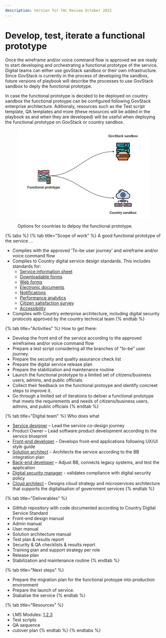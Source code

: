 ```yaml
---
description: Version for TAC Review October 2022
---
```


# Develop, test, iterate a functional prototype

Once the wireframe and/or voice command flow is approved we are ready to start developing and orchestrating a functional prototype of the service. Digital teams can either use govStack sandbox or their own infrastructure. Since GovStack is currently in the process of developing the sandbox, future versions of playbook will describe the processes to use GovStack sandbox to deply the functional prototype.&#x20;

In case the functional prototype is decided to be deployed on country sandbox the functional protoype can be configured following GovStack enterprise architecture. Aditionaly, resources such as the Test script template, QA templates and more (these resources will be added in the playbook as and when they are developed) will be useful when deploying the functional prototype on GovStack or country sandbox.

<figure><img src="../../.gitbook/assets/deployment.png" alt=""><figcaption><p>Options for countries to delpoy the functional prototype.</p></figcaption></figure>

{% tabs %}
{% tab title="Scope of work" %}
A good functional prototype of the service …

* Complies with the approved 'To-be user journey' and wireframe and/or voice command flow
* Complies to Country digital service design standards. This includes standards for:&#x20;
  * [Service information sheet](https://govstack.gitbook.io/implementation-playbook/govstack-implementation-playbook/learning-and-exchange/artefacts#information-service-sheets)
  * [Downloadable forms](https://app.gitbook.com/o/pxmRWOPoaU8fUAbbcrus/s/zlgZ7XvqYnhGTNjlQo19/)
  * [Web forms](https://app.gitbook.com/o/pxmRWOPoaU8fUAbbcrus/s/zlgZ7XvqYnhGTNjlQo19/)
  * [Electronic documents](https://app.gitbook.com/o/pxmRWOPoaU8fUAbbcrus/s/zlgZ7XvqYnhGTNjlQo19/)
  * [Notifications](https://app.gitbook.com/o/pxmRWOPoaU8fUAbbcrus/s/zlgZ7XvqYnhGTNjlQo19/)
  * [Performance analytics](https://app.gitbook.com/o/pxmRWOPoaU8fUAbbcrus/s/zlgZ7XvqYnhGTNjlQo19/)
  * [Citizen satisfaction survey](https://app.gitbook.com/o/pxmRWOPoaU8fUAbbcrus/s/zlgZ7XvqYnhGTNjlQo19/)
  * [Accessibility ](https://app.gitbook.com/o/pxmRWOPoaU8fUAbbcrus/s/zlgZ7XvqYnhGTNjlQo19/)
* Complies with Country enterprise architecture, including digital security protocols approved by the country technical team&#x20;
{% endtab %}

{% tab title="Activities" %}
How to get there:

* Develop the front end of the service according to the approved wireframes and/or voice command flow &#x20;
* Prepare a test script considering all the branches of "to-be" user journey. &#x20;
* Prepare the security and quality assurance check list &#x20;
* Prepare the digital service release plan &#x20;
* Prepare the stabilization and maintenance routine &#x20;
* Launch the functional prototype to a limited set of citizens/business users, admins, and public officials.&#x20;
* Collect their feedback on the functional protoype and identify concreet steps to improve it.
* Go through a limited set of iterations to deliver a functional prototype that meets the requirements and needs of citizens/business users, admins, and public officials
{% endtab %}

{% tab title="Digital team" %}
Who does what

* [Service designer](https://govstack.gitbook.io/implementation-playbook/govstack-implementation-playbook/annex/govstack-user-profiles-taxonomy#service-designer) – Lead the service co-design journey&#x20;
* Product Owner – Lead software product development according  to the service blueprint &#x20;
* [Front-end developer](https://govstack.gitbook.io/implementation-playbook/govstack-implementation-playbook/annex/govstack-user-profiles-taxonomy#front-end-developer) – Develops front-end applications following UX/UI style guide &#x20;
* [Solution architect](https://govstack.gitbook.io/implementation-playbook/govstack-implementation-playbook/annex/govstack-user-profiles-taxonomy#solution-architect) – Architects the service according to the BB integration plan &#x20;
* [Back-end developer](https://govstack.gitbook.io/implementation-playbook/govstack-implementation-playbook/annex/govstack-user-profiles-taxonomy#back-end-developers) –  Adjust BB, connects legacy systems, and test the application&#x20;
* [Digital security manager](https://govstack.gitbook.io/implementation-playbook/govstack-implementation-playbook/annex/govstack-user-profiles-taxonomy#digital-security-manager) - validates compliance with digital security policy
* [Cloud architect](https://govstack.gitbook.io/implementation-playbook/govstack-implementation-playbook/annex/govstack-user-profiles-taxonomy#cloud-architect) - Designs cloud strategy and microservices architecture that supports the digitalisation of government services
{% endtab %}

{% tab title="Deliverables" %}
* GitHub repository with code documented according to Country Digital Service Standard &#x20;
* Front-end design manual &#x20;
* Admin manual &#x20;
* User manual &#x20;
* Solution architecture manual&#x20;
* Test plan & results report &#x20;
* Security & QA checklists & results report &#x20;
* Training plan and support strategy per role &#x20;
* Release plan &#x20;
* Stabilization and maintenance routine &#x20;
{% endtab %}

{% tab title="Next steps" %}
* Prepare the migration plan for the functional protoype into production environment&#x20;
* Prepare the launch of service.
* Stabalise the service
{% endtab %}

{% tab title="Resources" %}
* LMS Modules: [1](../learning-and-exchange/govstack-learning-management-system/#awareness-building-and-expression-of-interest),[2](../learning-and-exchange/govstack-learning-management-system/#agreement-of-cooperation),[3](../learning-and-exchange/govstack-learning-management-system/#govstack-internal-kick-off)   &#x20;
* Test scripts &#x20;
* QA sequence
* cutover plan
{% endtab %}
{% endtabs %}

